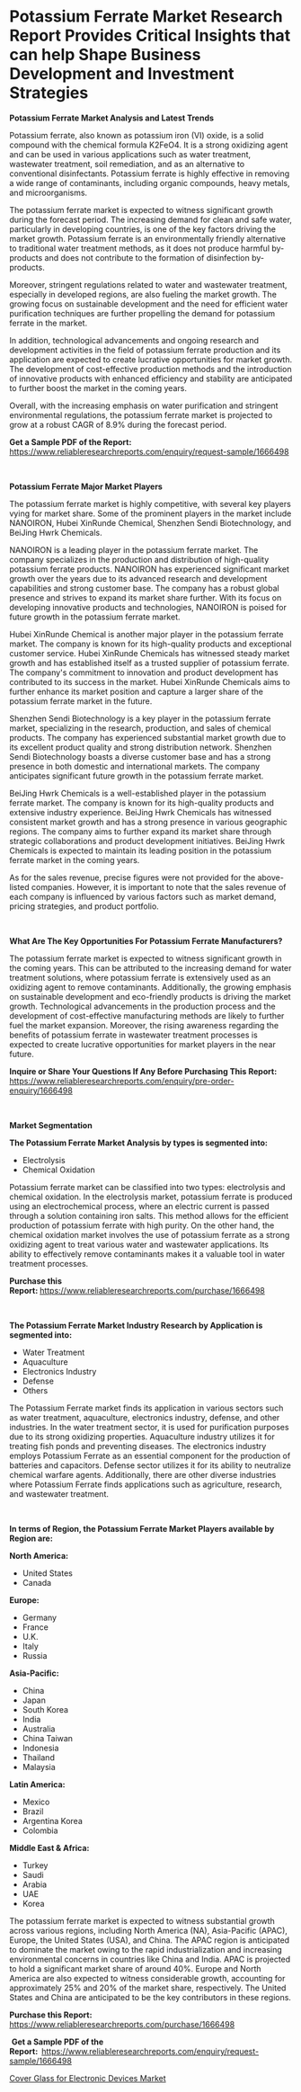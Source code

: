 <p><h1>Potassium Ferrate Market Research Report Provides Critical Insights that can help Shape Business Development and Investment Strategies</h1></p><p><strong>Potassium Ferrate Market Analysis and Latest Trends</strong></p>
<p><p>Potassium ferrate, also known as potassium iron (VI) oxide, is a solid compound with the chemical formula K2FeO4. It is a strong oxidizing agent and can be used in various applications such as water treatment, wastewater treatment, soil remediation, and as an alternative to conventional disinfectants. Potassium ferrate is highly effective in removing a wide range of contaminants, including organic compounds, heavy metals, and microorganisms.</p><p>The potassium ferrate market is expected to witness significant growth during the forecast period. The increasing demand for clean and safe water, particularly in developing countries, is one of the key factors driving the market growth. Potassium ferrate is an environmentally friendly alternative to traditional water treatment methods, as it does not produce harmful by-products and does not contribute to the formation of disinfection by-products.</p><p>Moreover, stringent regulations related to water and wastewater treatment, especially in developed regions, are also fueling the market growth. The growing focus on sustainable development and the need for efficient water purification techniques are further propelling the demand for potassium ferrate in the market.</p><p>In addition, technological advancements and ongoing research and development activities in the field of potassium ferrate production and its application are expected to create lucrative opportunities for market growth. The development of cost-effective production methods and the introduction of innovative products with enhanced efficiency and stability are anticipated to further boost the market in the coming years.</p><p>Overall, with the increasing emphasis on water purification and stringent environmental regulations, the potassium ferrate market is projected to grow at a robust CAGR of 8.9% during the forecast period.</p></p>
<p><strong>Get a Sample PDF of the Report:&nbsp;</strong> <a href="https://www.reliableresearchreports.com/enquiry/request-sample/1666498">https://www.reliableresearchreports.com/enquiry/request-sample/1666498</a></p>
<p>&nbsp;</p>
<p><strong>Potassium Ferrate Major Market Players</strong></p>
<p><p>The potassium ferrate market is highly competitive, with several key players vying for market share. Some of the prominent players in the market include NANOIRON, Hubei XinRunde Chemical, Shenzhen Sendi Biotechnology, and BeiJing Hwrk Chemicals.</p><p>NANOIRON is a leading player in the potassium ferrate market. The company specializes in the production and distribution of high-quality potassium ferrate products. NANOIRON has experienced significant market growth over the years due to its advanced research and development capabilities and strong customer base. The company has a robust global presence and strives to expand its market share further. With its focus on developing innovative products and technologies, NANOIRON is poised for future growth in the potassium ferrate market.</p><p>Hubei XinRunde Chemical is another major player in the potassium ferrate market. The company is known for its high-quality products and exceptional customer service. Hubei XinRunde Chemicals has witnessed steady market growth and has established itself as a trusted supplier of potassium ferrate. The company's commitment to innovation and product development has contributed to its success in the market. Hubei XinRunde Chemicals aims to further enhance its market position and capture a larger share of the potassium ferrate market in the future.</p><p>Shenzhen Sendi Biotechnology is a key player in the potassium ferrate market, specializing in the research, production, and sales of chemical products. The company has experienced substantial market growth due to its excellent product quality and strong distribution network. Shenzhen Sendi Biotechnology boasts a diverse customer base and has a strong presence in both domestic and international markets. The company anticipates significant future growth in the potassium ferrate market.</p><p>BeiJing Hwrk Chemicals is a well-established player in the potassium ferrate market. The company is known for its high-quality products and extensive industry experience. BeiJing Hwrk Chemicals has witnessed consistent market growth and has a strong presence in various geographic regions. The company aims to further expand its market share through strategic collaborations and product development initiatives. BeiJing Hwrk Chemicals is expected to maintain its leading position in the potassium ferrate market in the coming years.</p><p>As for the sales revenue, precise figures were not provided for the above-listed companies. However, it is important to note that the sales revenue of each company is influenced by various factors such as market demand, pricing strategies, and product portfolio.</p></p>
<p>&nbsp;</p>
<p><strong>What Are The Key Opportunities For Potassium Ferrate Manufacturers?</strong></p>
<p><p>The potassium ferrate market is expected to witness significant growth in the coming years. This can be attributed to the increasing demand for water treatment solutions, where potassium ferrate is extensively used as an oxidizing agent to remove contaminants. Additionally, the growing emphasis on sustainable development and eco-friendly products is driving the market growth. Technological advancements in the production process and the development of cost-effective manufacturing methods are likely to further fuel the market expansion. Moreover, the rising awareness regarding the benefits of potassium ferrate in wastewater treatment processes is expected to create lucrative opportunities for market players in the near future.</p></p>
<p><strong>Inquire or Share Your Questions If Any Before Purchasing This Report:</strong> <a href="https://www.reliableresearchreports.com/enquiry/pre-order-enquiry/1666498">https://www.reliableresearchreports.com/enquiry/pre-order-enquiry/1666498</a></p>
<p>&nbsp;</p>
<p><strong>Market Segmentation</strong></p>
<p><strong>The Potassium Ferrate Market Analysis by types is segmented into:</strong></p>
<p><ul><li>Electrolysis</li><li>Chemical Oxidation</li></ul></p>
<p><p>Potassium ferrate market can be classified into two types: electrolysis and chemical oxidation. In the electrolysis market, potassium ferrate is produced using an electrochemical process, where an electric current is passed through a solution containing iron salts. This method allows for the efficient production of potassium ferrate with high purity. On the other hand, the chemical oxidation market involves the use of potassium ferrate as a strong oxidizing agent to treat various water and wastewater applications. Its ability to effectively remove contaminants makes it a valuable tool in water treatment processes.</p></p>
<p><strong>Purchase this Report:&nbsp;</strong><a href="https://www.reliableresearchreports.com/purchase/1666498">https://www.reliableresearchreports.com/purchase/1666498</a></p>
<p>&nbsp;</p>
<p><strong>The Potassium Ferrate Market Industry Research by Application is segmented into:</strong></p>
<p><ul><li>Water Treatment</li><li>Aquaculture</li><li>Electronics Industry</li><li>Defense</li><li>Others</li></ul></p>
<p><p>The Potassium Ferrate market finds its application in various sectors such as water treatment, aquaculture, electronics industry, defense, and other industries. In the water treatment sector, it is used for purification purposes due to its strong oxidizing properties. Aquaculture industry utilizes it for treating fish ponds and preventing diseases. The electronics industry employs Potassium Ferrate as an essential component for the production of batteries and capacitors. Defense sector utilizes it for its ability to neutralize chemical warfare agents. Additionally, there are other diverse industries where Potassium Ferrate finds applications such as agriculture, research, and wastewater treatment.</p></p>
<p>&nbsp;</p>
<p><strong>In terms of Region, the Potassium Ferrate Market Players available by Region are:</strong></p>
<p>
    <p> <strong> North America: </strong>
        <ul>
            <li>United States</li>
            <li>Canada</li>
        </ul>
        </p> 
    <p> <strong> Europe: </strong>
        <ul>
            <li>Germany</li>
            <li>France</li>
            <li>U.K.</li>
            <li>Italy</li>
            <li>Russia</li>
        </ul>
        </p> 
    <p> <strong> Asia-Pacific: </strong>
        <ul>
            <li>China</li>
            <li>Japan</li>
            <li>South Korea</li>
            <li>India</li>
            <li>Australia</li>
            <li>China Taiwan</li>
            <li>Indonesia</li>
            <li>Thailand</li>
            <li>Malaysia</li>
        </ul>
        </p> 
    <p> <strong> Latin America: </strong>
        <ul>
            <li>Mexico</li>
            <li>Brazil</li>
            <li>Argentina Korea</li>
            <li>Colombia</li>
        </ul>
        </p> 
    <p> <strong> Middle East & Africa: </strong>
        <ul>
            <li>Turkey</li>
            <li>Saudi</li>
            <li>Arabia</li>
            <li>UAE</li>
            <li>Korea</li>
        </ul>
    </p>
    </p>
<p><p>The potassium ferrate market is expected to witness substantial growth across various regions, including North America (NA), Asia-Pacific (APAC), Europe, the United States (USA), and China. The APAC region is anticipated to dominate the market owing to the rapid industrialization and increasing environmental concerns in countries like China and India. APAC is projected to hold a significant market share of around 40%. Europe and North America are also expected to witness considerable growth, accounting for approximately 25% and 20% of the market share, respectively. The United States and China are anticipated to be the key contributors in these regions.</p></p>
<p><strong>Purchase this Report: </strong><a href="https://www.reliableresearchreports.com/purchase/1666498">https://www.reliableresearchreports.com/purchase/1666498</a></p>
<p>&nbsp;<strong>Get a Sample PDF of the Report:&nbsp;&nbsp;</strong><a href="https://www.reliableresearchreports.com/enquiry/request-sample/1666498">https://www.reliableresearchreports.com/enquiry/request-sample/1666498</a></p>
<p><strong></strong></p>
<p><p><a href="https://www.linkedin.com/pulse/cover-glass-electronic-devices-market-goal-estimating-size-ref7f?trackingId=x8JN4glWQw61Po5JD73PbA%3D%3D">Cover Glass for Electronic Devices Market</a></p></p>